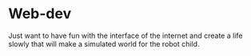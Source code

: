# Web-dev
Just want to have fun with the interface of the internet and create a life slowly that will make a simulated world for the robot child.
